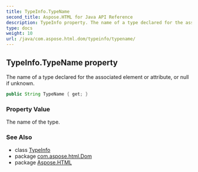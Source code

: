 ```yaml
---
title: TypeInfo.TypeName
second_title: Aspose.HTML for Java API Reference
description: TypeInfo property. The name of a type declared for the associated element or attribute or null if unknown
type: docs
weight: 10
url: /java/com.aspose.html.dom/typeinfo/typename/
---
```

## TypeInfo.TypeName property

The name of a type declared for the associated element or attribute, or null if unknown.

```java
public String TypeName { get; }
```

### Property Value

The name of the type.

### See Also

* class [TypeInfo](../)
* package [com.aspose.html.Dom](../../typeinfo/)
* package [Aspose.HTML](../../../)

